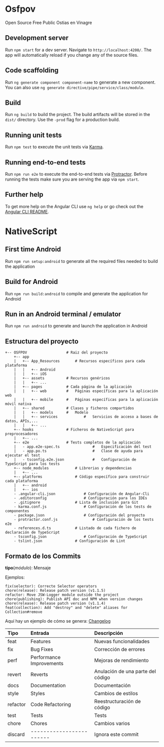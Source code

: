 # Osfpov

Open Source Free Public Ostias en Vinagre

## Development server

Run `npm start` for a dev server. Navigate to `http://localhost:4200/`. The app will automatically reload if you change any of the source files.

## Code scaffolding

Run `ng generate component component-name` to generate a new component. You can also use `ng generate directive/pipe/service/class/module`.

## Build

Run `ng build` to build the project. The build artifacts will be stored in the `dist/` directory. Use the `-prod` flag for a production build.

## Running unit tests

Run `npm test` to execute the unit tests via [Karma](https://karma-runner.github.io).

## Running end-to-end tests

Run `npm run e2e` to execute the end-to-end tests via [Protractor](http://www.protractortest.org/).
Before running the tests make sure you are serving the app via `npm start`.

## Further help

To get more help on the Angular CLI use `ng help` or go check out the [Angular CLI README](https://github.com/angular/angular-cli/blob/master/README.md).

# NativeScript

## First time Android
Run `npm run setup:android` to generate all the required files needed to build the application

## Build for Android
Run `npm run build:android` to compile and generate the application for Android

## Run in an Android terminal / emulator
Run `npm run android` to generate and launch the application in Android

## Estructura del proyecto

```
+-- OSFPOV					# Raiz del proyecto
	+-- app
	|	+-- App_Resources		# Recursos específicos para cada plataforma
	|	|	+-- Android
	|	|	+-- iOS
	|	+-- assets			# Recursos genéricos
	|	|	+-- ...
	|	+-- pages			# Cada página de la aplicación
	|	|	+-- web			#   Páginas específicas para la aplicación web
	|	|	+-- mobile		#   Páginas específicas para la aplicación móvil nativa
	|	+-- shared			# Clases y ficheros compartidos
	|	|	+-- models		#   Modelo
	|	|	+-- services	        #   Servicios de acceso a bases de datos, APIs,...
	|	|	+-- ...
	+-- hooks				# Ficheros de NativeScript para preprocesadores
	|	+-- ...
	+-- e2e					# Tests completos de la aplicación
	|	- app.e2e-spec.ts               #   Especificación del test
	|	- app.po.ts                     #   Clase de ayuda para ejecutar el test
	|	- tsconfig.e2e.json             #   Configuración de TypeScript para los tests
	+-- node_modules			# Librerias y dependencias
	|	+-- ...
	+-- platforms				# Código específico para construir cada plataforma
	|	+-- android
	|	+-- ios
	- .angular-cli.json		        # Configuración de Angular-Cli
	- .editorconfig			        # Configuración para los IDEs
	- .gitignore				# Lista de inclusión para Git
	- karma.conf.js			        # Configuración de los tests de componentes
	- package.json			        # Configuración del proyecto
	- protractor.conf.js		        # Configuración de los tests e2e
	- references.d.ts			# Listado de cada fichero de declaración de TypeScript
	- tsconfig.json			        # Configuración de TypeScript
	- tslint.json				# Configuración de Lint
```

## Formato de los Commits

**tipo**(*módulo*): Mensaje

Ejemplos:
```
fix(selector): Correcte Selector operators
chore(release): Release patch version (v1.1.5)
refactor: Move JSW-Logger module outside the project
chore(publishing): Publish API doc and NPM when version changes
chore(release): Release patch version (v1.1.4)
feat(collection): Add "destroy" and "delete" aliases for Collection#remove
```
Aquí hay un ejemplo de cómo se genera: [Changelog](https://github.com/EastolfiWebDev/MongoPortable/blob/master/CHANGELOG.md)

| Tipo     | Entrada                  | Descripción                       |
| :------- | :----------------------- | :-------------------------------- |
| feat     | Features                 | Nuevas funcionalidades            |
| fix      | Bug Fixes                | Corrección de errores             |
| perf     | Performance Improvements | Mejoras de rendimiento            |
| revert   | Reverts                  | Anulación de una parte del código |
| docs     | Documentation            | Documentación                     |
| style    | Styles                   | Cambios de estilos                |
| refactor | Code Refactoring         | Reestructuración de código        |
| test     | Tests                    | Tests                             |
| chore    | Chores                   | Cambios varios                    |
| discard  | ------------------------ | Ignora este commit                |
